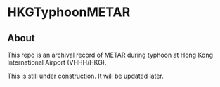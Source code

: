 # HKGTyphoonMETAR

## About
This repo is an archival record of METAR during typhoon at Hong Kong International Airport (VHHH/HKG).

This is still under construction. It will be updated later.

